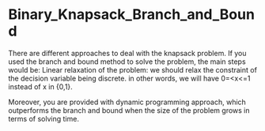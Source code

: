 # Binary_Knapsack_Branch_and_Bound
There are different approaches to deal with the knapsack problem. 
If you used the branch and bound method to solve the problem, the main steps would be:
Linear relaxation of the problem: we should relax the constraint of the decision variable being discrete. in other words, we will have 0=<x<=1 instead of x in {0,1}.

Moreover, you are provided with dynamic programming approach, which outperforms the branch and bound when the size of the problem grows in terms of solving time.
